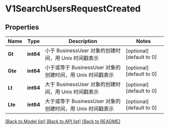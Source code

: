 # V1SearchUsersRequestCreated

## Properties
Name | Type | Description | Notes
------------ | ------------- | ------------- | -------------
**Gt** | **int64** | 小于 BusinessUser 对象的创建时间，用 Unix 时间戳表示 | [optional] [default to 0]
**Gte** | **int64** | 小于或等于 BusinessUser 对象的创建时间，用 Unix 时间戳表示 | [optional] [default to 0]
**Lt** | **int64** | 大于 BusinessUser 对象的创建时间，用 Unix 时间戳表示 | [optional] [default to 0]
**Lte** | **int64** | 大于或等于 BusinessUser 对象的创建时间，用 Unix 时间戳表示 | [optional] [default to 0]

[[Back to Model list]](../README.md#documentation-for-models) [[Back to API list]](../README.md#documentation-for-api-endpoints) [[Back to README]](../README.md)


